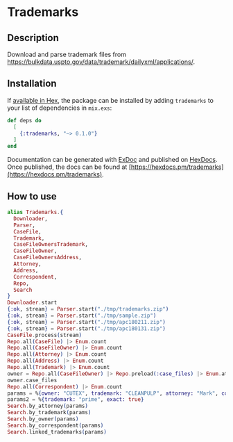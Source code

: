# Trademarks

## Description

Download and parse trademark files from https://bulkdata.uspto.gov/data/trademark/dailyxml/applications/.

## Installation

If [available in Hex](https://hex.pm/docs/publish), the package can be installed
by adding `trademarks` to your list of dependencies in `mix.exs`:

```elixir
def deps do
  [
    {:trademarks, "~> 0.1.0"}
  ]
end
```

Documentation can be generated with [ExDoc](https://github.com/elixir-lang/ex_doc)
and published on [HexDocs](https://hexdocs.pm). Once published, the docs can
be found at [https://hexdocs.pm/trademarks](https://hexdocs.pm/trademarks).

## How to use

```elixir
alias Trademarks.{
  Downloader,
  Parser,
  CaseFile,
  Trademark,
  CaseFileOwnersTrademark,
  CaseFileOwner,
  CaseFileOwnersAddress,
  Attorney,
  Address,
  Correspondent,
  Repo,
  Search
}
Downloader.start
{:ok, stream} = Parser.start("./tmp/trademarks.zip")
{:ok, stream} = Parser.start("./tmp/sample.zip")
{:ok, stream} = Parser.start("./tmp/apc180211.zip")
{:ok, stream} = Parser.start("./tmp/apc180131.zip")
CaseFile.process(stream)
Repo.all(CaseFile) |> Enum.count
Repo.all(CaseFileOwner) |> Enum.count
Repo.all(Attorney) |> Enum.count
Repo.all(Address) |> Enum.count
Repo.all(Trademark) |> Enum.count
owner = Repo.all(CaseFileOwner) |> Repo.preload(:case_files) |> Enum.at(0)
owner.case_files
Repo.all(Correspondent) |> Enum.count
params = %{owner: "CUTEX", trademark: "CLEANPULP", attorney: "Mark", correspondent: "Salter"}
params2 = %{trademark: "prime", exact: true}
Search.by_attorney(params)
Search.by_trademark(params)
Search.by_owner(params)
Search.by_correspondent(params)
Search.linked_trademarks(params)
```

